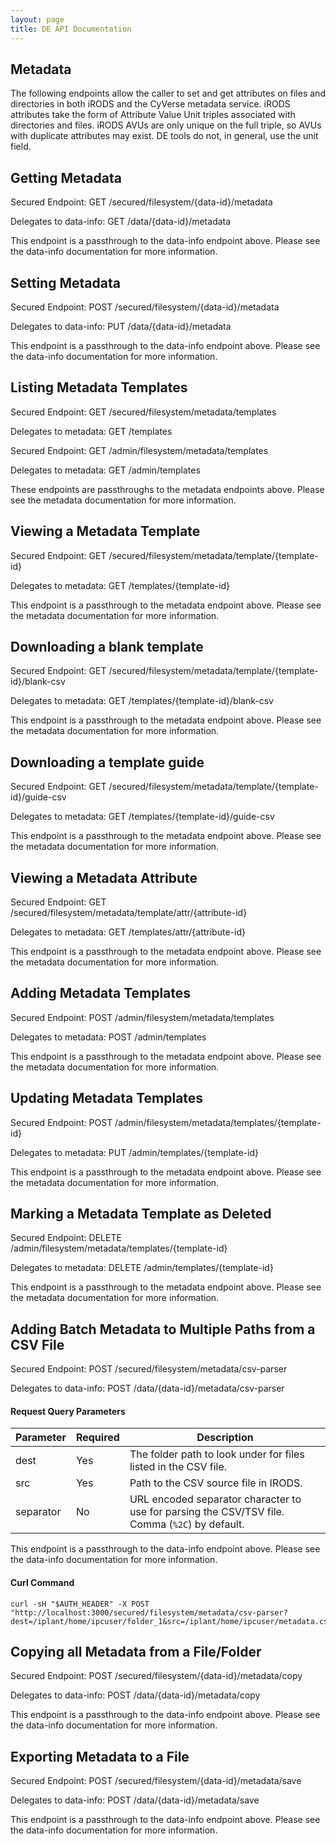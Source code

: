 ```yaml
---
layout: page
title: DE API Documentation
---
```


Metadata
---------------------------

The following endpoints allow the caller to set and get attributes on files and directories in both iRODS and the CyVerse metadata service.
iRODS attributes take the form of Attribute Value Unit triples associated with directories and files.
iRODS AVUs are only unique on the full triple, so AVUs with duplicate attributes may exist.
DE tools do not, in general, use the unit field.

Getting Metadata
------------------------------------

Secured Endpoint: GET /secured/filesystem/{data-id}/metadata

Delegates to data-info: GET /data/{data-id}/metadata

This endpoint is a passthrough to the data-info endpoint above.
Please see the data-info documentation for more information.


Setting Metadata
-------------------------------------

Secured Endpoint: POST /secured/filesystem/{data-id}/metadata

Delegates to data-info: PUT /data/{data-id}/metadata

This endpoint is a passthrough to the data-info endpoint above.
Please see the data-info documentation for more information.


Listing Metadata Templates
--------------------------

Secured Endpoint: GET /secured/filesystem/metadata/templates

Delegates to metadata: GET /templates

Secured Endpoint: GET /admin/filesystem/metadata/templates

Delegates to metadata: GET /admin/templates

These endpoints are passthroughs to the metadata endpoints above.
Please see the metadata documentation for more information.


Viewing a Metadata Template
---------------------------

Secured Endpoint: GET /secured/filesystem/metadata/template/{template-id}

Delegates to metadata: GET /templates/{template-id}

This endpoint is a passthrough to the metadata endpoint above.
Please see the metadata documentation for more information.

Downloading a blank template
----------------------------

Secured Endpoint: GET /secured/filesystem/metadata/template/{template-id}/blank-csv

Delegates to metadata: GET /templates/{template-id}/blank-csv

This endpoint is a passthrough to the metadata endpoint above.
Please see the metadata documentation for more information.

Downloading a template guide
----------------------------

Secured Endpoint: GET /secured/filesystem/metadata/template/{template-id}/guide-csv

Delegates to metadata: GET /templates/{template-id}/guide-csv

This endpoint is a passthrough to the metadata endpoint above.
Please see the metadata documentation for more information.

Viewing a Metadata Attribute
----------------------------

Secured Endpoint: GET /secured/filesystem/metadata/template/attr/{attribute-id}

Delegates to metadata: GET /templates/attr/{attribute-id}

This endpoint is a passthrough to the metadata endpoint above.
Please see the metadata documentation for more information.

Adding Metadata Templates
---------------------------

Secured Endpoint: POST /admin/filesystem/metadata/templates

Delegates to metadata: POST /admin/templates

This endpoint is a passthrough to the metadata endpoint above.
Please see the metadata documentation for more information.

Updating Metadata Templates
---------------------------

Secured Endpoint: POST /admin/filesystem/metadata/templates/{template-id}

Delegates to metadata: PUT /admin/templates/{template-id}

This endpoint is a passthrough to the metadata endpoint above.
Please see the metadata documentation for more information.

Marking a Metadata Template as Deleted
----------------------------------------------------------

Secured Endpoint: DELETE /admin/filesystem/metadata/templates/{template-id}

Delegates to metadata: DELETE /admin/templates/{template-id}

This endpoint is a passthrough to the metadata endpoint above.
Please see the metadata documentation for more information.

Adding Batch Metadata to Multiple Paths from a CSV File
-------------------------------------------------------

Secured Endpoint: POST /secured/filesystem/metadata/csv-parser

Delegates to data-info: POST /data/{data-id}/metadata/csv-parser

#### Request Query Parameters

Parameter | Required | Description
----------|----------|------------
dest | Yes | The folder path to look under for files listed in the CSV file.
src | Yes | Path to the CSV source file in IRODS.
separator | No | URL encoded separator character to use for parsing the CSV/TSV file. Comma (`%2C`) by default.

This endpoint is a passthrough to the data-info endpoint above.
Please see the data-info documentation for more information.

#### Curl Command

    curl -sH "$AUTH_HEADER" -X POST "http://localhost:3000/secured/filesystem/metadata/csv-parser?dest=/iplant/home/ipcuser/folder_1&src=/iplant/home/ipcuser/metadata.csv"

Copying all Metadata from a File/Folder
-----------------------------------------------------

Secured Endpoint: POST /secured/filesystem/{data-id}/metadata/copy

Delegates to data-info: POST /data/{data-id}/metadata/copy

This endpoint is a passthrough to the data-info endpoint above.
Please see the data-info documentation for more information.

Exporting Metadata to a File
----------------------------

Secured Endpoint: POST /secured/filesystem/{data-id}/metadata/save

Delegates to data-info: POST /data/{data-id}/metadata/save

This endpoint is a passthrough to the data-info endpoint above.
Please see the data-info documentation for more information.
